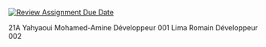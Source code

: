 [![Review Assignment Due Date](https://classroom.github.com/assets/deadline-readme-button-22041afd0340ce965d47ae6ef1cefeee28c7c493a6346c4f15d667ab976d596c.svg)](https://classroom.github.com/a/LELehg3q)

21A
Yahyaoui Mohamed-Amine Développeur 001
Lima Romain Développeur 002